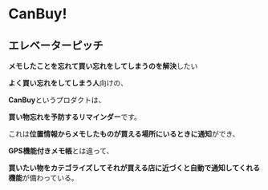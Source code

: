 # CanBuy!

## エレベーターピッチ

**メモしたことを忘れて買い忘れをしてしまうのを解決**したい

**よく買い忘れをしてしまう人**向けの、

**CanBuy**というプロダクトは、

**買い物忘れを予防するリマインダー**です。

これは**位置情報からメモしたものが買える場所にいるときに通知**ができ、

**GPS機能付きメモ帳**とは違って、

**買いたい物をカテゴライズしてそれが買える店に近づくと自動で通知してくれる機能**が備わっている。
